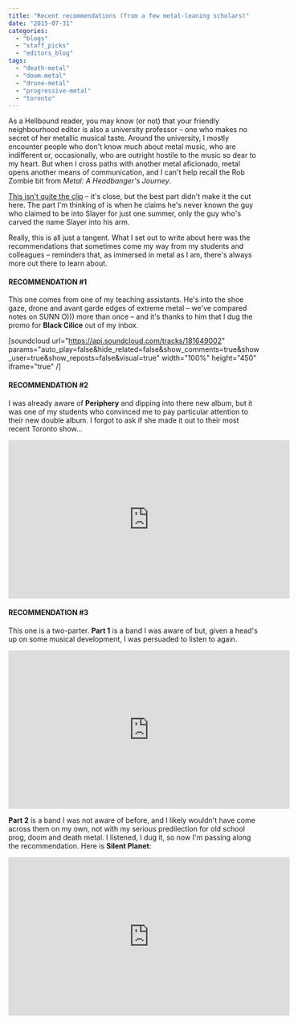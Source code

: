 ```yaml
---
title: "Recent recommendations (from a few metal-leaning scholars)"
date: "2015-07-31"
categories: 
  - "blogs"
  - "staff_picks"
  - "editors_blog"
tags: 
  - "death-metal"
  - "doom-metal"
  - "drone-metal"
  - "progressive-metal"
  - "toronto"
---
```


As a Hellbound reader, you may know (or not) that your friendly neighbourhood editor is also a university professor – one who makes no secret of her metallic musical taste. Around the university, I mostly encounter people who don't know much about metal music, who are indifferent or, occasionally, who are outright hostile to the music so dear to my heart. But when I cross paths with another metal aficionado, metal opens another means of communication, and I can't help recall the Rob Zombie bit from _Metal: A Headbanger's Journey_.

[This isn't quite the clip](https://youtu.be/tqBKBsG1UYo) – it's close, but the best part didn't make it the cut here. The part I'm thinking of is when he claims he's never known the guy who claimed to be into Slayer for just one summer, only the guy who's carved the name Slayer into his arm.

Really, this is all just a tangent. What I set out to write about here was the recommendations that sometimes come my way from my students and colleagues – reminders that, as immersed in metal as I am, there's always more out there to learn about.

#### RECOMMENDATION #1

This one comes from one of my teaching assistants. He's into the shoe gaze, drone and avant garde edges of extreme metal – we've compared notes on SUNN O))) more than once – and it's thanks to him that I dug the promo for **Black Cilice** out of my inbox.

\[soundcloud url="https://api.soundcloud.com/tracks/181649002" params="auto\_play=false&hide\_related=false&show\_comments=true&show\_user=true&show\_reposts=false&visual=true" width="100%" height="450" iframe="true" /\]

#### RECOMMENDATION #2

I was already aware of **Periphery** and dipping into there new album, but it was one of my students who convinced me to pay particular attention to their new double album. I forgot to ask if she made it out to their most recent Toronto show...

<iframe src="https://www.youtube.com/embed/oXL0yHsKGl0" width="560" height="315" frameborder="0" allowfullscreen="allowfullscreen"></iframe>

#### RECOMMENDATION #3

This one is a two-parter. **Part 1** is a band I was aware of but, given a head's up on some musical development, I was persuaded to listen to again.

<iframe src="https://www.youtube.com/embed/lCPwR7R4hlA" width="560" height="315" frameborder="0" allowfullscreen="allowfullscreen"></iframe>

**Part 2** is a band I was not aware of before, and I likely wouldn't have come across them on my own, not with my serious predilection for old school prog, doom and death metal. I listened, I dug it, so now I'm passing along the recommendation. Here is **Silent Planet**:

<iframe src="https://www.youtube.com/embed/yn9Gx692xCk" width="560" height="315" frameborder="0" allowfullscreen="allowfullscreen"></iframe>
